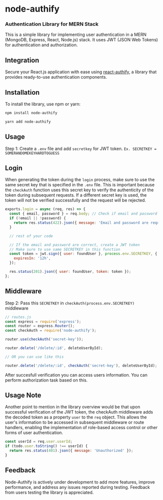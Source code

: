 # node-authify

### Authentication Library for MERN Stack

This is a simple library for implementing user authentication in a MERN (MongoDB, Express, React, Node.js) stack. It uses JWT (JSON Web Tokens) for authentication and authorization.

## Integration

Secure your React.js application with ease using [react-authify](https://www.npmjs.com/package/react-authify), a library that provides ready-to-use authentication components.

## Installation

To install the library, use npm or yarn:

```bash
npm install node-authify
```

```bash
yarn add node-authify
```

## Usage

Step 1: Create a `.env` file and add `secretkey` for JWT token.
`Ex. SECRETKEY = SOMERANDOMEKEYHARDTOGUESS`

## Login

When generating the token during the `login` process, make sure to use the same secret key that is specified in the `.env` file. This is important because the `checkAuth` function uses this secret key to verify the authenticity of the token during subsequent requests. If a different secret key is used, the token will not be verified successfully and the request will be rejected.

```javascript
exports.login = async (req, res) => {
  const { email, password } = req.body; // Check if email and password are present
  if (!email || !password) {
    return res.status(422).json({ message: 'Email and password are required' });
  }

  // rest of your code

  // If the email and password are correct, create a JWT token
  // Make sure to use same SECRETKEY in this function
  const token = jwt.sign({ user: foundUser }, process.env.SECRETKEY, {
    expiresIn: '12h',
  });

  res.status(201).json({ user: foundUser, token: token });
};
```

## Middleware

Step 2: Pass this `SECRETKEY` in `checkAuth(process.env.SECRETKEY)` middleware

```javascript
// routes.js
const express = require('express');
const router = express.Router();
const checkAuth = require('node-authify');

router.use(checkAuth('secret-key'));

router.delete('/delete/:id', deleteUserById);

// OR you can use like this

router.delete('/delete/:id', checkAuth('secret-key'), deleteUserById);
```

After succesfull verification you can access users information. You can perform authorization task based on this.

## Usage Note

Another point to mention in the library overview would be that upon successful verification of the JWT token, the checkAuth middleware adds the decoded token as a property `user` to the `req` object. This allows the user's information to be accessed in subsequent middleware or route handlers, enabling the implementation of role-based access control or other forms of user authentication.

```javascript
const userId = req.user.userId;
if (todo.user.toString() !== userId) {
  return res.status(401).json({ message: 'Unauthorized' });
}
```

## Feedback

Node-Authify is actively under development to add more features, improve performance, and address any issues reported during testing. Feedback from users testing the library is appreciated.
